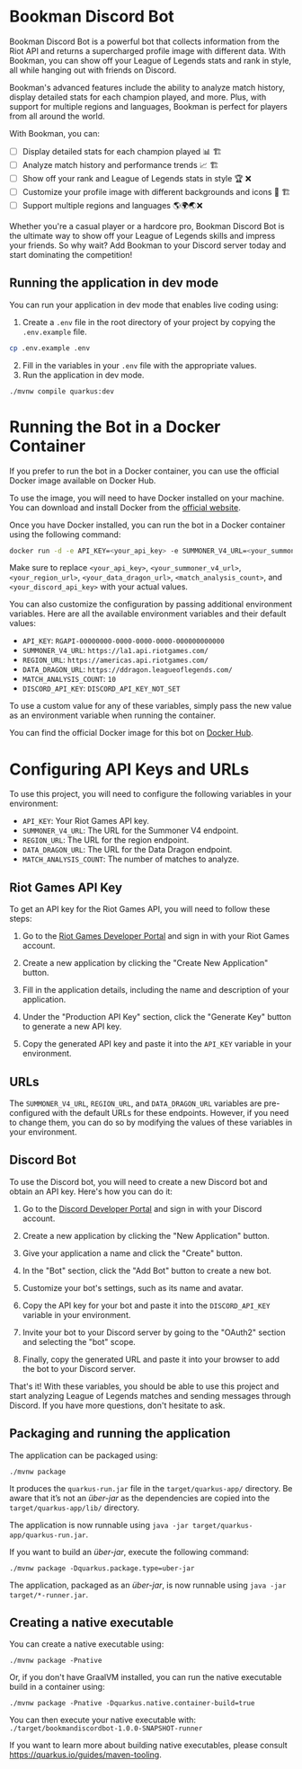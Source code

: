 # Bookman Discord Bot

Bookman Discord Bot is a powerful bot that collects information from the Riot API and returns a supercharged profile image with different data. With Bookman, you can show off your League of Legends stats and rank in style, all while hanging out with friends on Discord.

Bookman's advanced features include the ability to analyze match history, display detailed stats for each champion played, and more. Plus, with support for multiple regions and languages, Bookman is perfect for players from all around the world.

With Bookman, you can:

- [ ] Display detailed stats for each champion played 📊 🏗️
- [ ] Analyze match history and performance trends 📈 🏗️
- [ ] Show off your rank and League of Legends stats in style 🏆 ❌
- [ ] Customize your profile image with different backgrounds and icons 🎨 🏗️
- [ ] Support multiple regions and languages 🌎🌍🌏❌

Whether you're a casual player or a hardcore pro, Bookman Discord Bot is the ultimate way to show off your League of Legends skills and impress your friends. So why wait? Add Bookman to your Discord server today and start dominating the competition!

## Running the application in dev mode

You can run your application in dev mode that enables live coding using:

1. Create a `.env` file in the root directory of your project by copying the `.env.example` file.
 
```bash
cp .env.example .env
```
2. Fill in the variables in your `.env` file with the appropriate values.
3. Run the application in dev mode.
```shell script
./mvnw compile quarkus:dev
```
# Running the Bot in a Docker Container

If you prefer to run the bot in a Docker container, you can use the official Docker image available on Docker Hub.

To use the image, you will need to have Docker installed on your machine. You can download and install Docker from the [official website](https://www.docker.com/products/docker-desktop).

Once you have Docker installed, you can run the bot in a Docker container using the following command:
    
```bash
docker run -d -e API_KEY=<your_api_key> -e SUMMONER_V4_URL=<your_summoner_v4_url> -e REGION_URL=<your_region_url> -e DATA_DRAGON_URL=<your_data_dragon_url> -e MATCH_ANALYSIS_COUNT=<match_analysis_count> -e DISCORD_API_KEY=<your_discord_api_key> -e DISCORD_TEXT_CHANNEL=<your_discord_text_channel> bookmantasty/bookmandiscordbot:v0.0.2
``` 
Make sure to replace `<your_api_key>`, `<your_summoner_v4_url>`, `<your_region_url>`, `<your_data_dragon_url>`, `<match_analysis_count>`, and `<your_discord_api_key>` with your actual values.

You can also customize the configuration by passing additional environment variables. Here are all the available environment variables and their default values:

- `API_KEY`: `RGAPI-00000000-0000-0000-0000-000000000000`
- `SUMMONER_V4_URL`: `https://la1.api.riotgames.com/`
- `REGION_URL`: `https://americas.api.riotgames.com/`
- `DATA_DRAGON_URL`: `https://ddragon.leagueoflegends.com/`
- `MATCH_ANALYSIS_COUNT`: `10`
- `DISCORD_API_KEY`: `DISCORD_API_KEY_NOT_SET`

To use a custom value for any of these variables, simply pass the new value as an environment variable when running the container.

You can find the official Docker image for this bot on [Docker Hub](https://hub.docker.com/r/bookmantasty/bookmandiscordbot).





# Configuring API Keys and URLs

To use this project, you will need to configure the following variables in your environment:

- `API_KEY`: Your Riot Games API key.
- `SUMMONER_V4_URL`: The URL for the Summoner V4 endpoint.
- `REGION_URL`: The URL for the region endpoint.
- `DATA_DRAGON_URL`: The URL for the Data Dragon endpoint.
- `MATCH_ANALYSIS_COUNT`: The number of matches to analyze.


## Riot Games API Key

To get an API key for the Riot Games API, you will need to follow these steps:

1. Go to the [Riot Games Developer Portal](https://developer.riotgames.com/) and sign in with your Riot Games account.

2. Create a new application by clicking the "Create New Application" button.

3. Fill in the application details, including the name and description of your application.

4. Under the "Production API Key" section, click the "Generate Key" button to generate a new API key.

5. Copy the generated API key and paste it into the `API_KEY` variable in your environment.

## URLs

The `SUMMONER_V4_URL`, `REGION_URL`, and `DATA_DRAGON_URL` variables are pre-configured with the default URLs for these endpoints. However, if you need to change them, you can do so by modifying the values of these variables in your environment.

## Discord Bot

To use the Discord bot, you will need to create a new Discord bot and obtain an API key. Here's how you can do it:

1. Go to the [Discord Developer Portal](https://discord.com/developers/applications) and sign in with your Discord account.

2. Create a new application by clicking the "New Application" button.

3. Give your application a name and click the "Create" button.

4. In the "Bot" section, click the "Add Bot" button to create a new bot.

5. Customize your bot's settings, such as its name and avatar.

6. Copy the API key for your bot and paste it into the `DISCORD_API_KEY` variable in your environment.

7. Invite your bot to your Discord server by going to the "OAuth2" section and selecting the "bot" scope.

8. Finally, copy the generated URL and paste it into your browser to add the bot to your Discord server.

That's it! With these variables, you should be able to use this project and start analyzing League of Legends matches and sending messages through Discord. If you have more questions, don't hesitate to ask.


## Packaging and running the application

The application can be packaged using:
```shell script
./mvnw package
```
It produces the `quarkus-run.jar` file in the `target/quarkus-app/` directory.
Be aware that it’s not an _über-jar_ as the dependencies are copied into the `target/quarkus-app/lib/` directory.

The application is now runnable using `java -jar target/quarkus-app/quarkus-run.jar`.

If you want to build an _über-jar_, execute the following command:
```shell script
./mvnw package -Dquarkus.package.type=uber-jar
```

The application, packaged as an _über-jar_, is now runnable using `java -jar target/*-runner.jar`.

## Creating a native executable

You can create a native executable using: 
```shell script
./mvnw package -Pnative
```

Or, if you don't have GraalVM installed, you can run the native executable build in a container using: 
```shell script
./mvnw package -Pnative -Dquarkus.native.container-build=true
```

You can then execute your native executable with: `./target/bookmandiscordbot-1.0.0-SNAPSHOT-runner`

If you want to learn more about building native executables, please consult https://quarkus.io/guides/maven-tooling.

